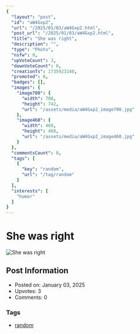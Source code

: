```yaml
---
{
  "layout": "post",
  "id": "aW4Gxp2",
  "url": "/2025/01/03/aW4Gxp2.html",
  "post_url": "/2025/01/03/aW4Gxp2.html",
  "title": "She was right",
  "description": "",
  "type": "Photo",
  "nsfw": 0,
  "upVoteCount": 3,
  "downVoteCount": 0,
  "creationTs": 1735923140,
  "promoted": 0,
  "badges": [],
  "images": {
    "image700": {
      "width": 700,
      "height": 742,
      "url": "/assets/media/aW4Gxp2_image700.jpg"
    },
    "image460": {
      "width": 460,
      "height": 488,
      "url": "/assets/media/aW4Gxp2_image460.jpg"
    }
  },
  "commentsCount": 0,
  "tags": [
    {
      "key": "random",
      "url": "/tag/random"
    }
  ],
  "interests": [
    "humor"
  ]
}
---
```


# She was right

![She was right](/assets/media/aW4Gxp2_image700.jpg)

## Post Information

- Posted on: January 03, 2025
- Upvotes: 3
- Comments: 0

### Tags

- [random](/tag/random)
